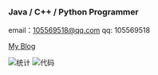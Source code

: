 ### Java / C++ / Python Programmer

email：105569518@qq.com
qq: 105569518

[My Blog](https://mikumifa.github.io)

![统计](https://github-readme-stats.vercel.app/api?username=mikumifa&show_icons=true)
![代码](https://github-readme-stats.vercel.app/api/top-langs?username=mikumifa&show_icons=true)

